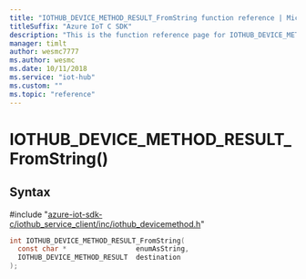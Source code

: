 ```yaml
---                             
title: "IOTHUB_DEVICE_METHOD_RESULT_FromString function reference | Microsoft Docs" 
titleSuffix: "Azure IoT C SDK"            
description: "This is the function reference page for IOTHUB_DEVICE_METHOD_RESULT_FromString() in the Azure IoT C SDK. This SDK is used with Azure IoT Hub and Azure IoT Hub Device Provisioning Service"            
manager: timlt                 
author: wesmc7777              
ms.author: wesmc               
ms.date: 10/11/2018                    
ms.service: "iot-hub"             
ms.custom: ""                
ms.topic: "reference"        
---                            
```


# IOTHUB_DEVICE_METHOD_RESULT_FromString()

## Syntax

\#include "[azure-iot-sdk-c/iothub_service_client/inc/iothub_devicemethod.h](../iothub-devicemethod-h.md)"  
```C
int IOTHUB_DEVICE_METHOD_RESULT_FromString(
  const char *                 enumAsString,
  IOTHUB_DEVICE_METHOD_RESULT  destination
);
```

